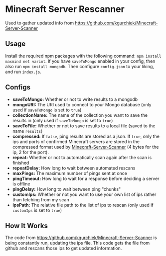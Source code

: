 # Minecraft Server Rescanner
Used to gather updated info from https://github.com/kgurchiek/Minecraft-Server-Scanner

## Usage
Install the required npm packages with the following command: `npm install maxmind net varint`. If you have `saveToMongo` enabled in your config, then also run `npm install mongodb`. Then configure `config.json` to your liking, and run `index.js`.

## Configs
- **saveToMongo:** Whether or not to write results to a mongodb
- **mongoURI:** The URI used to connect to your Mongo database \(only used if `saveToMongo` is set to `true`\)
- **collectionName:** The name of the collection you want to save the results in \(only used if `saveToMongo` is set to `true`\)
- **saveToFile:** Whether or not to save results to a local file \(saved to the name `results`\)
- **compressed:** If `false`, ping results are stored as a json. If `true`, only the ips and ports of confirmed Minecraft servers are stored in the compressed format used by [Minecraft-Server-Scanner](https://github.com/kgurchiek/Minecraft-Server-Scanner) \(4 bytes for the ip, 2 for the port\).
- **repeat:** Whether or not to automatically scan again after the scan is finished
- **repeatDelay:** How long to wait between automated rescans
- **maxPings:** The maximum number of pings sent at once
- **pingTimeout:** How long to wait for a response before deciding a server is offline
- **pingDelay:** How long to wait between ping "chunks"
- **customIps:** Whether or not you want to use your own list of ips rather than fetching from my scan
- **ipsPath:** The relative file path to the list of ips to rescan \(only used if `customIps` is set to `true`\)

## How It Works
The code from https://github.com/kgurchiek/Minecraft-Server-Scanner is being constantly run, updating the ips file. This code gets the file from github and rescans those ips to get updated information.
